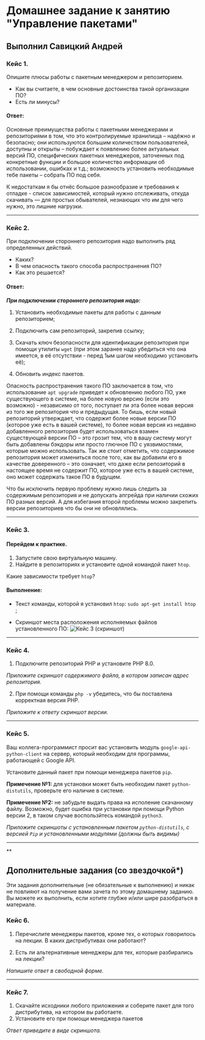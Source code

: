 # Домашнее задание к занятию "Управление пакетами"

## Выполнил Савицкий Андрей

### Кейс 1.

Опишите плюсы работы с пакетным менеджером и репозиторием.

* Как вы считаете, в чем основные достоинства такой организации ПО?
* Есть ли минусы?

#### Ответ:

Основные преимущества работы с пакетными менеджерами и репозиториями в том, что это контролируемые хранилища – надёжно и безопасно; они используются большим количеством пользователей, доступны и открыты – побуждает к появлению более актуальных версий ПО, специфических пакетных менеджеров, заточенных под конкретные функции и большое количество информации об использовании, ошибках и т.д.; возможность установить необходимые тебе пакеты – собрать ПО под себя.  

К недостаткам я бы отнёс большое разнообразие и требования к отладке - список зависимостей, который нужно отслеживать, откуда скачивать — для простых обывателей, незнающих что им для чего нужно, это лишние нагрузки.  

---

### Кейс 2.

При подключении стороннего репозитория надо выполнить ряд определенных действий.

* Каких?
* В чем опасность такого способа распространения ПО?
* Как это решается?

#### Ответ:

 ***При подключении стороннего репозитория надо:*** 

1) Установить необходимые пакеты для работы с данным репозиторием; 

2) Подключить сам репозиторий, закрепив ссылку; 

3) Скачать ключ безопасности для идентификации репозитория при помощи утилиты `wget` (при этом заранее надо убедиться что она имеется, в её отсутствии - перед 1ым шагом необходимо установить её);  

 4) Обновить индекс пакетов.  

 Опасность распространения такого ПО заключается в том, что использование `apt upgrade` приведет к обновлению любого ПО, уже существующего в системе, на более новую версию (если это возможно) - независимо от того, поступает ли эта более новая версия из того же репозитория что и предыдущая. То бишь, если новый репозиторий утверждает, что содержит более новые версии ПО (которое уже есть в вашей системе), то более новая версия из недавно добавленного репозитория будет использоваться взамен существующей версии ПО – это грозит тем, что в вашу систему могут быть добавлены бэкдоры или просто глючное ПО с уязвимостями, которые можно использовать. Так же стоит отметить, что содержимое репозитория может измениться после того, как вы добавили его в качестве доверенного – это означает, что даже если репозиторий в настоящее время не содержит ПО, которое уже есть в вашей системе, оно может содержать такое ПО в будущем.  

 Что бы исключить первую проблему нужно лишь следить за содержимым репозитория и не допускать апгрейда при наличии схожих ПО разных версий. А для избегания второй проблемы можно закрепить версии репозиториев что бы они не обновлялись.  

---

### Кейс 3.

#### Перейдем к практике.

1. Запустите свою виртуальную машину.
2. Найдите в репозиториях и установите одной командой пакет `htop`.

Какие зависимости требует `htop`?

#### Выполнение:

* Текст команды, которой я установил `htop`:
`sudo apt-get install htop` ; 

* Cкриншот места расположения исполняемых файлов установленного ПО:
![Кейс 3 (скриншот)](https://github.com/user-attachments/assets/e2850efe-dbe7-4336-93d2-fa74e6c1fb13)

---

### Кейс 4.

1. Подключите репозиторий PHP и установите PHP 8.0.

*Приложите скриншот содержимого файла, в котором записан адрес репозитория.*

2. При помощи команды `php -v` убедитесь, что бы поставлена корректная версия PHP.

*Приложите к ответу скриншот версии.*

---

### Кейс 5.

Ваш коллега-программист просит вас установить модуль `google-api-python-client` на сервер, который необходим для программы, работающей с Google API.

Установите данный пакет при помощи менеджера пакетов `pip`.

**Примечение №1:** для установки может быть необходим пакет `python-distutils`, проверьте его наличие в системе.

**Примечение №2:** не забудьте выдать права на исполение скачанному файлу. Возможно, будет ошибка при установки при помощи Python версии 2, в таком случае воспользйтесь командой `python3`.

*Приложите скриншоты  с установленным пакетом `python-distutils`, с версией `Pip` и установленными модулями (должны быть видимы)*

---

**

## Дополнительные задания (со звездочкой*)
Эти задания дополнительные (не обязательные к выполнению) и никак не повлияют на получение вами зачета по этому домашнему заданию. Вы можете их выполнить, если хотите глубже и/или шире разобраться в материале.

### Кейс 6.

1. Перечислите менеджеры пакетов, кроме тех, о которых говорилось на лекции.
В каких дистрибутивах они работают?

2. Есть ли альтернативные менеджеры для тех, которые разбирались на лекции?

*Напишите ответ в свободной форме.*

---

### Кейс 7.

1. Скачайте исходники любого приложения и соберите пакет для того дистрибутива, на котором вы работаете.
2. Установите его при помощи менеджера пакетов

*Ответ приведите в виде скриншота.*

